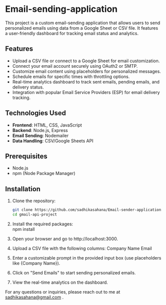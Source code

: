 # Email-sending-application

This project is a custom email-sending application that allows users to send personalized emails using data from a Google Sheet or CSV file. It features a user-friendly dashboard for tracking email status and analytics.

## Features

- Upload a CSV file or connect to a Google Sheet for email customization.
- Connect your email account securely using OAuth2 or SMTP.
- Customize email content using placeholders for personalized messages.
- Schedule emails for specific times with throttling options.
- Real-time analytics dashboard to track sent emails, pending emails, and delivery status.
- Integration with popular Email Service Providers (ESP) for email delivery tracking.

## Technologies Used

- **Frontend**: HTML, CSS, JavaScript
- **Backend**: Node.js, Express
- **Email Sending**: Nodemailer
- **Data Handling**: CSV/Google Sheets API

## Prerequisites

- Node.js 
- npm (Node Package Manager)

## Installation

1. Clone the repository:
   ```bash
   git clone https://github.com/sadhikasahana/Email-sender-application.git
   cd gmail-api-project
2. Install the required packages:   
   npm install
   
3. Open your browser and go to http://localhost:3000.

4. Upload a CSV file with the following columns:
   Company Name
   Email
   
5. Enter a customizable prompt in the provided input box (use placeholders like {Company Name}).

6. Click on "Send Emails" to start sending personalized emails.
   
7. View the real-time analytics on the dashboard.   


For any questions or inquiries, please reach out to me at sadhikasahana@gmail.com .  
